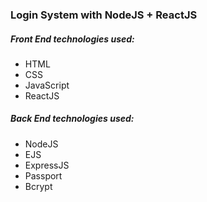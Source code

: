 ### Login System with NodeJS + ReactJS

##### Front End technologies used:

  - HTML
  - CSS
  - JavaScript
  - ReactJS

##### Back End technologies used:

  - NodeJS
  - EJS
  - ExpressJS
  - Passport
  - Bcrypt